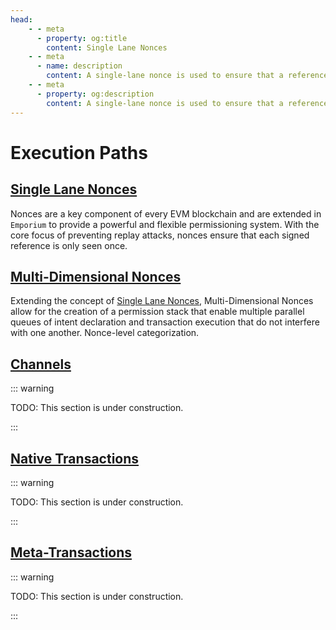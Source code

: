 ```yaml
---
head:
    - - meta
      - property: og:title
        content: Single Lane Nonces
    - - meta
      - name: description
        content: A single-lane nonce is used to ensure that a reference is only seen once.
    - - meta
      - property: og:description
        content: A single-lane nonce is used to ensure that a reference is only seen once.
---
```


# Execution Paths

## [Single Lane Nonces](/intents/execution-paths/single-lane)

Nonces are a key component of every EVM blockchain and are extended in `Emporium` to provide a powerful and flexible permissioning system. With the core focus of preventing replay attacks, nonces ensure that each signed reference is only seen once.

## [Multi-Dimensional Nonces](/intents/execution-paths/multi-dimensional)

Extending the concept of [Single Lane Nonces](/intents/execution-paths/single-lane), Multi-Dimensional Nonces allow for the creation of a permission stack that enable multiple parallel queues of intent declaration and transaction execution that do not interfere with one another. Nonce-level categorization.

## [Channels](/intents/execution-paths/channels)

::: warning

TODO: This section is under construction.

:::

## [Native Transactions](/intents/execution-paths/native-transactions)

::: warning

TODO: This section is under construction.

:::

## [Meta-Transactions](/intents/execution-paths/meta-transactions)

::: warning

TODO: This section is under construction.

:::
